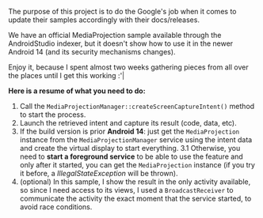 The purpose of this project is to do the Google's job when it comes to update their samples accordingly with their docs/releases.

We have an official MediaProjection sample available through the AndroidStudio indexer, but it doesn't show how to use it in the newer Android 14 (and its security mechanisms changes).

Enjoy it, because I spent almost two weeks gathering pieces from all over the places until I get this working :'|

**Here is a resume of what you need to do:**

1. Call the ```MediaProjectionManager::createScreenCaptureIntent()``` method to start the process.
2. Launch the retrieved intent and capture its result (code, data, etc).
3. If the build version is prior **Android 14**: just get the ```MediaProjection``` instance from the ```MediaProjectionManager``` service using the intent data and create the virtual display to start everything.
3.1 Otherwise, you need to **start a foreground service** to be able to use the feature and only after it started, you can get the ```MediaProjection``` instance (if you try it before, a *IllegalStateException* will be thrown).
4. (optional) In this sample, I show the result in the only activity available, so since I need access to its views, I used a ```BroadcastReceiver``` to communicate the activity the exact moment that the service started, to avoid race conditions.